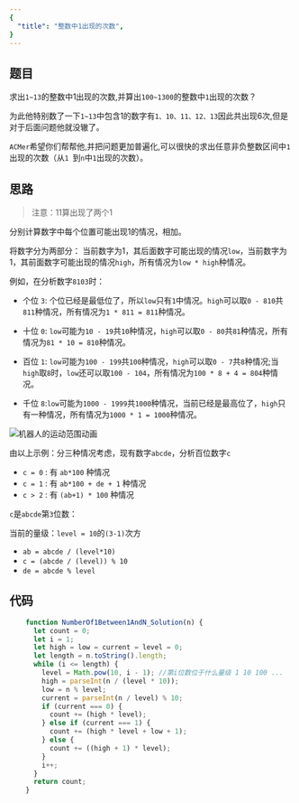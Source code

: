 ```yaml
---
{
  "title": "整数中1出现的次数",
}
---
```


## 题目

求出`1~13`的整数中1出现的次数,并算出`100~1300`的整数中`1`出现的次数？

为此他特别数了一下`1~13`中包含1的数字有`1、10、11、12、13`因此共出现6次,但是对于后面问题他就没辙了。

`ACMer`希望你们帮帮他,并把问题更加普遍化,可以很快的求出任意非负整数区间中`1`出现的次数（从`1 `到` n `中`1`出现的次数）。

## 思路

> 注意：11算出现了两个1

分别计算数字中每个位置可能出现1的情况，相加。

将数字分为两部分： 当前数字为1，其后面数字可能出现的情况`low`，当前数字为1，其前面数字可能出现的情况`high`，所有情况为`low * high`种情况。

例如，在分析数字`8103`时：

- 个位 `3`: 个位已经是最低位了，所以`low`只有`1`中情况。`high`可以取`0 - 810`共`811`种情况，所有情况为`1 * 811 = 811`种情况。


- 十位 `0`: `low`可能为`10 - 19`共`10`种情况，`high`可以取`0 - 80`共`81`种情况，所有情况为`81 * 10 = 810`种情况。

- 百位 `1`: `low`可能为`100 - 199`共`100`种情况，`high`可以取`0 - 7`共`8`种情况;当`high`取`8`时，`low`还可以取`100 - 104`，所有情况为`100 * 8 + 4 = 804`种情况。

- 千位 `8`:`low`可能为`1000 - 1999`共`1000`种情况，当前已经是最高位了，`high`只有一种情况，所有情况为`1000 * 1 = 1000`种情况。

![机器人的运动范围动画](../../dist/img/整数中1出现的次数.png)

由以上示例：分三种情况考虑，现有数字`abcde`，分析百位数字`c`

- `c = 0` : 有 `ab*100` 种情况
- `c = 1` : 有 `ab*100 + de + 1` 种情况
- `c > 2` : 有 `(ab+1) * 100` 种情况

`c`是`abcde`第`3`位数：

当前的量级：`level = 10`的`(3-1)`次方

- `ab = abcde / (level*10)`
- `c = (abcde / (level)) % 10`
- `de = abcde % level`


## 代码


```js
    function NumberOf1Between1AndN_Solution(n) {
      let count = 0;
      let i = 1;
      let high = low = current = level = 0;
      let length = n.toString().length;
      while (i <= length) {
        level = Math.pow(10, i - 1); //第i位数位于什么量级 1 10 100 ...
        high = parseInt(n / (level * 10));
        low = n % level;
        current = parseInt(n / level) % 10;
        if (current === 0) {
          count += (high * level);
        } else if (current === 1) {
          count += (high * level + low + 1);
        } else {
          count += ((high + 1) * level);
        }
        i++;
      }
      return count;
    }
```